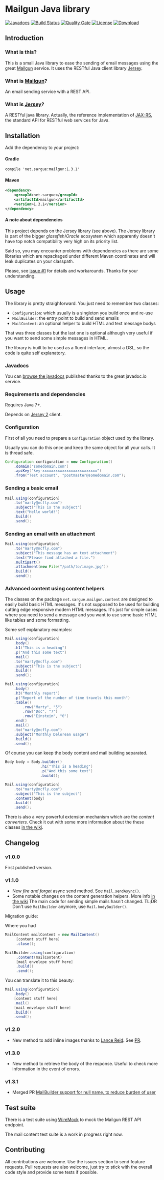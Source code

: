 # Mailgun Java library

[![Javadocs](http://www.javadoc.io/badge/net.sargue/mailgun.svg)](http://www.javadoc.io/doc/net.sargue/mailgun)
[![Build Status](https://travis-ci.org/sargue/mailgun.svg?branch=master)](https://travis-ci.org/sargue/mailgun)
[![Quality Gate](http://nemo.sonarqube.org/api/badges/gate?key=mailgun)](https://sonarqube.com/overview?id=mailgun)
[![License](http://img.shields.io/badge/license-MIT-blue.svg?style=flat)](http://www.opensource.org/licenses/MIT)
[![Download](https://api.bintray.com/packages/sargue/maven/net.sargue%3Amailgun/images/download.svg)](https://bintray.com/sargue/maven/net.sargue%3Amailgun/_latestVersion)

## Introduction
### What is this?

This is a small Java library to ease the sending of email messages using the
great [Mailgun](http://www.mailgun.com/) service. It uses the RESTful Java
client library [Jersey](https://jersey.java.net/).

### What is [Mailgun](http://www.mailgun.com/)?

An email sending service with a REST API.

### What is [Jersey](https://jersey.java.net/)?

A RESTful java library. Actually, the reference implementation of
[JAX-RS](http://jax-rs-spec.java.net/), the standard API for RESTful web
services for Java.

## Installation

Add the dependency to your project:

#### Gradle

`compile 'net.sargue:mailgun:1.3.1'`

#### Maven

```xml
<dependency>
    <groupId>net.sargue</groupId>
    <artifactId>mailgun</artifactId>
    <version>1.3.1</version>
</dependency>
```

#### A note about dependencies

This project depends on the Jersey library (see above). The Jersey library
is part of the bigger *glassfish*/*Oracle* ecosystem which apparently
doesn't have top notch compatibility very high on its priority list.

Said so, you may encounter problems with dependencies as there are some
libraries which are repackaged under different Maven coordinates and will
leak duplicates on your classpath.

Please, see [issue #1](https://github.com/sargue/mailgun/issues/1) for details
and workarounds. Thanks for your understanding.

## Usage

The library is pretty straighforward. You just need to remember two classes:

* `Configuration`: which usually is a singleton you build once and re-use
* `MailBuilder`: the entry point to build and send emails
* `MailContent`: an optional helper to build HTML and text message bodys

That was three classes but the last one is optional although very useful
if you want to send some simple messages in HTML.

The library is built to be used as a fluent interface, almost a DSL, so the code
is quite self explanatory.

### Javadocs

You can 
[browse the javadocs](http://www.javadoc.io/doc/net.sargue/mailgun) 
published thanks to the great javadoc.io service.

### Requirements and dependencies

Requires Java 7+.

Depends on [Jersey 2](https://jersey.java.net/) client.

### Configuration

First of all you need to prepare a `Configuration` object used by the library.

Usually you can do this once and keep the same object for all your calls. It
is thread safe.

```java
Configuration configuration = new Configuration()
    .domain("somedomain.com")
    .apiKey("key-xxxxxxxxxxxxxxxxxxxxxxxxx")
    .from("Test account", "postmaster@somedomain.com");
```

### Sending a basic email

```java
Mail.using(configuration)
    .to("marty@mcfly.com")
    .subject("This is the subject")
    .text("Hello world!")
    .build()
    .send();
```

### Sending an email with an attachment

```java
Mail.using(configuration)
    .to("marty@mcfly.com")
    .subject("This message has an text attachment")
    .text("Please find attached a file.")
    .multipart()
    .attachment(new File("/path/to/image.jpg"))
    .build()
    .send();
```

### Advanced content using content helpers

The classes on the package `net.sargue.mailgun.content` are designed 
to easily build basic HTML 
messages. It's not supposed to be used for building cutting edge responsive
modern HTML messages. It's just for simple cases where you need to send a
message and you want to use some basic HTML like tables and some formatting.

Some self explanatory examples:

```java
Mail.using(configuration)
    .body()
    .h1("This is a heading")
    .p("And this some text")
    .mail()
    .to("marty@mcfly.com")
    .subject("This is the subject")
    .build()
    .send();
```

```java
Mail.using(configuration)
    .body()
    .h3("Monthly report")
    .p("Report of the number of time travels this month")
    .table()
        .row("Marty", "5")
        .row("Doc", "7")
        .row("Einstein", "0")
    .end()
    .mail()
    .to("marty@mcfly.com")
    .subject("Monthly Delorean usage")
    .build()
    .send();
```

Of course you can keep the body content and mail building separated.

```java
Body body = Body.builder()
                .h1("This is a heading")
                .p("And this some text")
                .build();

Mail.using(configuration)
    .to("marty@mcfly.com")
    .subject("This is the subject")
    .content(body)
    .build()
    .send();
```

There is also a very powerful extension mechanism which are the *content 
converters*. Check it out with some more information about the these
 classes [in the wiki](https://github.com/sargue/mailgun/wiki/Mail-content-using-content-helpers).

## Changelog

### v1.0.0

First published version.

### v1.1.0

* New *fire and forget* async send method. See `Mail.sendAsync()`. 
* Some notable changes on the content generation helpers. More info 
[in the wiki](https://github.com/sargue/mailgun/wiki/Mail-content-using-content-helpers) 
The main code for sending simple mails hasn't changed.
TL;DR Don't use `MailBuilder` anymore, use `Mail.bodyBuilder()`.
 
Migration guide:

Where you had
```java
MailContent mailContent = new MailContent()
     [content stuff here]
     .close();

MailBuilder.using(configuration)
     .content(mailContent)
     [mail envelope stuff here]
     .build()
     .send();
```

You can translate it to this beauty:
```java
Mail.using(configuration)
    .body()
    [content stuff here]
    .mail()
    [mail envelope stuff here]
    .build()
    .send();
```

### v1.2.0

* New method to add inline images thanks to [Lance Reid](https://github.com/lancedfr). See [PR](https://github.com/sargue/mailgun/pull/5).

### v1.3.0

* New method to retrieve the body of the response. Useful to check more information in the event of errors.

### v1.3.1

* Merged PR [MailBuilder support for null name, to reduce burden of user](https://github.com/sargue/mailgun/pull/9)

## Test suite

There is a test suite using [WireMock](http://wiremock.org) to mock the Mailgun
REST API endpoint.

The mail content test suite is a work in progress right now.

## Contributing

All contributions are welcome. Use the issues section to send feature requests.
Pull requests are also welcome, just try to stick with the overall code style
and provide some tests if possible.